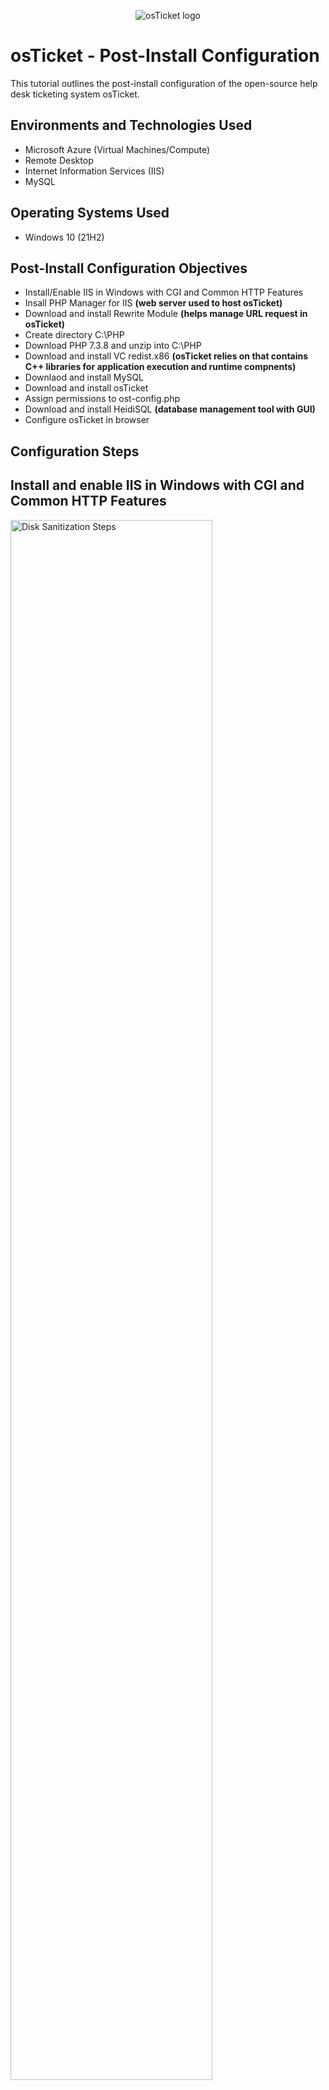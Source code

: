 <p align="center">
<img src="https://i.imgur.com/Clzj7Xs.png" alt="osTicket logo"/>
</p>

<h1>osTicket - Post-Install Configuration</h1>
This tutorial outlines the post-install configuration of the open-source help desk ticketing system osTicket.<br />


<h2>Environments and Technologies Used</h2>

- Microsoft Azure (Virtual Machines/Compute)
- Remote Desktop
- Internet Information Services (IIS)
- MySQL

<h2>Operating Systems Used </h2>

- Windows 10</b> (21H2)

<h2>Post-Install Configuration Objectives</h2>

- Install/Enable IIS in Windows with CGI and Common HTTP Features
- Insall PHP Manager for IIS <strong>(web server used to host osTicket)</strong>
- Download and install Rewrite Module <strong>(helps manage URL request in osTicket)</strong>
- Create directory C:\PHP
- Download PHP 7.3.8 and unzip into C:\PHP
- Download and install VC redist.x86 <strong>(osTicket relies on that contains C++ libraries for application execution and runtime compnents)</strong>
- Downlaod and install MySQL
- Download and install osTicket
- Assign permissions to ost-config.php
- Download and install HeidiSQL <strong>(database management tool with GUI)</strong>
- Configure osTicket in browser

<h2>Configuration Steps</h2>

<h2>Install and enable IIS in Windows with CGI and Common HTTP Features</h2>

<p>
<img src="https://i.imgur.com/ETnc6Mt.jpeg" height="80%" width="80%" alt="Disk Sanitization Steps"/>
</p>
<p>
IIS was installed and enabled in Windows with CGI and Common HTTP Features. Specifically, under World Wide Web Services -> Application Development Features, both CGI and Common HTTP Features were selected. Additionally, the IIS Management Console was installed by selecting IIS Management Console under Internet Information Services -> Web Management Tools. 

From the installation files, PHP Manager for IIS (PHPManagerForIIS_V1.5.0.msi) was downloaded and installed. Similarly, the Rewrite Module (rewrite_amd64_en-US.msi) was downloaded and installed. 

A directory named C:\PHP was created, and from the installation files, PHP 7.3.8 (php-7.3.8-nts-Win32-VC15-x86.zip) was downloaded and unzipped into the C:\PHP directory.
</p>
<br />

<h2>Install MySQL and Install/Register PHP within IIS</h2>
<p>
<img src="https://i.imgur.com/4E9CwVD.jpeg" height="80%" width="80%" alt="Disk Sanitization Steps"/>
</p>
<p>
I downloaded and installed MySQL 5.5.62 (mysql-5.5.62-win32.msi) using the Typical Setup to serve as the database server. After installation, I launched the Configuration Wizard, and the Standard Configuration was selected with the password assigned. I opened IIS as an administrator, and PHP was registered within IIS. Finally, IIS was reloaded by stopping and starting the server..
</p>
<br />

<h2>Install MySQL and Install/Register PHP within IIS</h2>

<p>
<img src="https://i.imgur.com/r21HRRl.jpeg" height="80%" width="80%" alt="Disk Sanitization Steps"/>
</p>
<p>
I installed osTicket v1.15.8 by downloading it from the Installation Files folder. I extracted the "upload" folder and copied it to `c:\inetpub\wwwroot`, then renamed it to "osTicket." I reloaded IIS by stopping and starting the server. I navigated to sites -> Default -> osTicket and clicked "Browse *:80" on the right. 
</p>
  
<p>
<img src="https://i.imgur.com/9O1d9D8.jpeg" height="80%" width="80%" alt="Disk Sanitization Steps"/>
</p>
<p>
Noticing that some extensions were not enabled, I went back to IIS, navigated to sites -> Default -> osTicket, and double-clicked PHP Manager. I enabled the extensions `php_imap.dll`, `php_intl.dll`, and `php_opcache.dll`. After refreshing the osTicket site in the browser, I observed the changes.
</p>

<p>
<img src="https://i.imgur.com/LgFvEze.jpeg" height="80%" width="80%" alt="Disk Sanitization Steps"/>
</p>
<p>
I then renamed `ost-sampleconfig.php` to `ost-config.php` in `C:\inetpub\wwwroot\osTicket\include`. I assigned permissions to `ost-config.php` by disabling inheritance, removing all existing permissions, and adding new permissions for "Everyone" with full control. Finally, I continued setting up osTicket in the browser, naming the helpdesk and providing a default email to receive emails from customers.
</p>
<br />

<p>
<img src="https://i.imgur.com/zdb5v0S.jpeg" width="80%" alt="Disk Sanitization Steps"/>
</p>
<p>
<img src="https://i.imgur.com/E49WF79.jpeg" width="80%" alt="Disk Sanitization Steps"/>
</p>
<p>
I downloaded and installed HeidiSQL. After opening HeidiSQL, I created a new session using the username "root" and the password "Password1" and then connected to the session. I created a database called "osTicket." Continuing with the osTicket setup in the browser, I specified the MySQL database as "osTicket," with the MySQL username "root" and the password "Password1." Finally, I clicked "Install Now!" to complete the installation.
</p>
<br />
